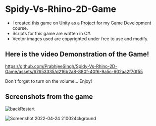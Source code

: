 # Spidy-Vs-Rhino-2D-Game

- I created this game on Unity as a Project for my Game Development course. 
- Scripts for this game are written in C#.
- Vector images used are copyrighted under free to use and modify.


## Here is the video Demonstration of the Game! 




https://github.com/PrabhjeeSingh/Spidy-Vs-Rhino-2D-Game/assets/67653335/d216b2a8-880f-40f6-9a5c-602aa2f70f55



Don't forget to turn on the volume... Enjoy!


## Screenshots from the game


![backRestart](https://user-images.githubusercontent.com/67653335/165872197-e9e6a14f-d8a9-475e-9328-1bcd3d6f941a.jpg)




![Screenshot 2022-04-24 210024ckground](https://user-images.githubusercontent.com/67653335/165872190-d4fa4288-3ac8-4858-831f-a9dc286ba988.jpg)

